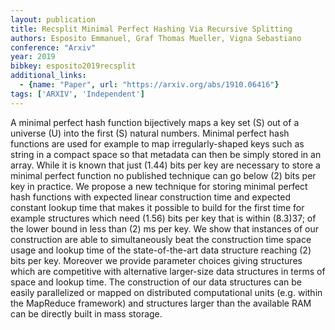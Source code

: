 ```yaml
---
layout: publication
title: Recsplit Minimal Perfect Hashing Via Recursive Splitting
authors: Esposito Emmanuel, Graf Thomas Mueller, Vigna Sebastiano
conference: "Arxiv"
year: 2019
bibkey: esposito2019recsplit
additional_links:
  - {name: "Paper", url: "https://arxiv.org/abs/1910.06416"}
tags: ['ARXIV', 'Independent']
---
```

A minimal perfect hash function bijectively maps a key set (S) out of a universe (U) into the first (S) natural numbers. Minimal perfect hash functions are used for example to map irregularly-shaped keys such as string in a compact space so that metadata can then be simply stored in an array. While it is known that just (1.44) bits per key are necessary to store a minimal perfect function no published technique can go below (2) bits per key in practice. We propose a new technique for storing minimal perfect hash functions with expected linear construction time and expected constant lookup time that makes it possible to build for the first time for example structures which need (1.56) bits per key that is within (8.3)37; of the lower bound in less than (2) ms per key. We show that instances of our construction are able to simultaneously beat the construction time space usage and lookup time of the state-of-the-art data structure reaching (2) bits per key. Moreover we provide parameter choices giving structures which are competitive with alternative larger-size data structures in terms of space and lookup time. The construction of our data structures can be easily parallelized or mapped on distributed computational units (e.g. within the MapReduce framework) and structures larger than the available RAM can be directly built in mass storage.
